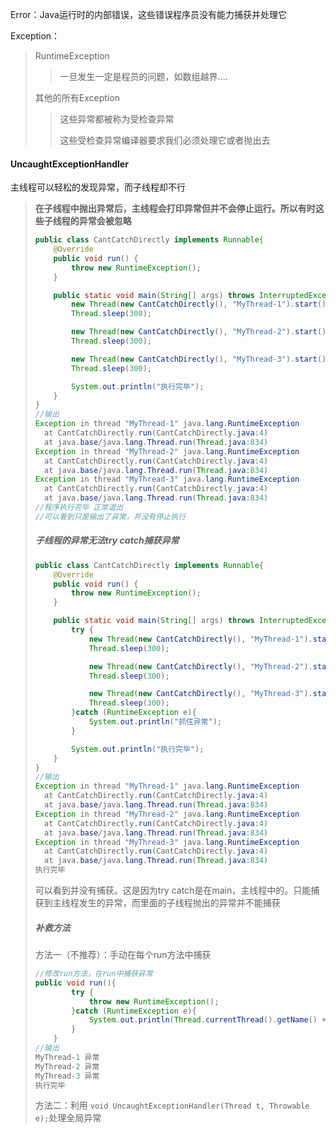 Error：Java运行时的内部错误，这些错误程序员没有能力捕获并处理它

Exception：

> RuntimeException
>
> > 一旦发生一定是程员的问题，如数组越界....
>
> 其他的所有Exception
>
> > 这些异常都被称为受检查异常
> >
> > 这些受检查异常编译器要求我们必须处理它或者抛出去

#### UncaughtExceptionHandler

主线程可以轻松的发现异常，而子线程却不行

> **在子线程中抛出异常后，主线程会打印异常但并不会停止运行。所以有时这些子线程的异常会被忽略**
>
> ```java
> public class CantCatchDirectly implements Runnable{
>     @Override
>     public void run() {
>         throw new RuntimeException();
>     }
> 
>     public static void main(String[] args) throws InterruptedException {
>         new Thread(new CantCatchDirectly(), "MyThread-1").start();
>         Thread.sleep(300);
> 
>         new Thread(new CantCatchDirectly(), "MyThread-2").start();
>         Thread.sleep(300);
> 
>         new Thread(new CantCatchDirectly(), "MyThread-3").start();
>         Thread.sleep(300);
> 
>         System.out.println("执行完毕");
>     }
> }
> //输出
> Exception in thread "MyThread-1" java.lang.RuntimeException
> 	at CantCatchDirectly.run(CantCatchDirectly.java:4)
> 	at java.base/java.lang.Thread.run(Thread.java:834)
> Exception in thread "MyThread-2" java.lang.RuntimeException
> 	at CantCatchDirectly.run(CantCatchDirectly.java:4)
> 	at java.base/java.lang.Thread.run(Thread.java:834)
> Exception in thread "MyThread-3" java.lang.RuntimeException
> 	at CantCatchDirectly.run(CantCatchDirectly.java:4)
> 	at java.base/java.lang.Thread.run(Thread.java:834)
> //程序执行完毕 正常退出
> //可以看到只是输出了异常，并没有停止执行
> ```
>
> ##### 子线程的异常无法try catch捕获异常
>
> ```java
> public class CantCatchDirectly implements Runnable{
>     @Override
>     public void run() {
>         throw new RuntimeException();
>     }
> 
>     public static void main(String[] args) throws InterruptedException {
>         try {
>             new Thread(new CantCatchDirectly(), "MyThread-1").start();
>             Thread.sleep(300);
> 
>             new Thread(new CantCatchDirectly(), "MyThread-2").start();
>             Thread.sleep(300);
> 
>             new Thread(new CantCatchDirectly(), "MyThread-3").start();
>             Thread.sleep(300);
>         }catch (RuntimeException e){
>             System.out.println("抓住异常");
>         }
> 
>         System.out.println("执行完毕");
>     }
> }
> //输出
> Exception in thread "MyThread-1" java.lang.RuntimeException
> 	at CantCatchDirectly.run(CantCatchDirectly.java:4)
> 	at java.base/java.lang.Thread.run(Thread.java:834)
> Exception in thread "MyThread-2" java.lang.RuntimeException
> 	at CantCatchDirectly.run(CantCatchDirectly.java:4)
> 	at java.base/java.lang.Thread.run(Thread.java:834)
> Exception in thread "MyThread-3" java.lang.RuntimeException
> 	at CantCatchDirectly.run(CantCatchDirectly.java:4)
> 	at java.base/java.lang.Thread.run(Thread.java:834)
> 执行完毕
> ```
>
> 可以看到并没有捕获。这是因为try catch是在main，主线程中的。只能捕获到主线程发生的异常，而里面的子线程抛出的异常并不能捕获
>
> ##### 补救方法
>
> 方法一（不推荐）：手动在每个run方法中捕获
>
> ```java
> //修改run方法，在run中捕获异常
> public void run(){
>         try {
>             throw new RuntimeException();
>         }catch (RuntimeException e){
>             System.out.println(Thread.currentThread().getName() + " 异常");;
>         }
>     }
> //输出
> MyThread-1 异常
> MyThread-2 异常
> MyThread-3 异常
> 执行完毕
> ```
>
> 方法二：利用 `void UncaughtExceptionHandler(Thread t, Throwable e);`处理全局异常
